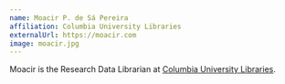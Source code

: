 ```yaml
---
name: Moacir P. de Sá Pereira
affiliation: Columbia University Libraries
externalUrl: https://moacir.com
image: moacir.jpg
---
```


Moacir is the Research Data Librarian at [Columbia University Libraries](https://library.columbia.edu).
